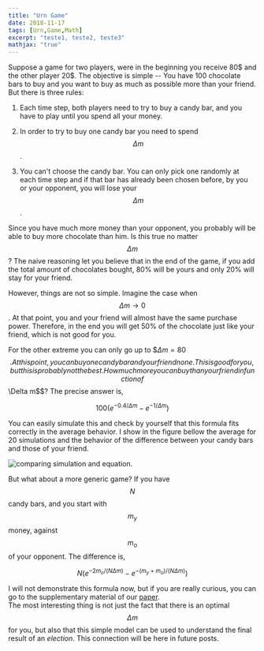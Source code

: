 ```yaml
---
title: "Urn Game"	
date: 2018-11-17
tags: [Urn,Game,Math]
excerpt: "teste1, teste2, teste3"
mathjax: "true"
---
```




Suppose a game for two players, were in the beginning you receive 80$ and the other player 20$. 
The objective is simple -- You have 100 chocolate bars to buy and you want to buy as much 
as possible more than your friend. But there is three rules:

1. Each time step, both players need to try to buy a candy bar, and you have to play until you spend all your money. 

2. In order to try to buy one candy bar you need to spend $$\Delta m$$. 

3. You can't choose the candy bar. You can only pick one randomly at each time step and 
if that bar has already been chosen before, by you or your opponent, you will lose your $$\Delta m$$.

Since you have much more money than your opponent, you probably will be able to buy more chocolate
than him. Is this true no matter $$\Delta m$$? The naive reasoning let you believe that in the end of the game,
if you add the total amount of chocolates bought, 80% will be yours and only 20% will stay for your friend. 

However, things are not so simple. Imagine the case when $$\Delta m \to 0$$. At that point, you and 
your friend will almost have the same purchase power. Therefore, in the end you will get 50% of the chocolate
just like your friend, which is not good for you. 

For the other extreme you can only go up to $$\Delta m = 80$ $$. At this point, you can buy one candy bar
and your friend none. This is good for you, but this is probably not the best. How much more you can 
buy than your friend in function of $$\Delta m$$? The precise answer is,

$$100 (e^{-0.4/\Delta m} - e^{-1/\Delta m})$$

 
You can easily simulate this and check by yourself that this formula fits correctly in 
the average behavior. I show in the figure bellow the average for 20 simulations and 
the behavior of the difference between your candy bars and those of your friend.


<!--INSERT FIGURE HERE -->
<img src="{{ site.url }}{{ site.baseurl }}/images/post1/graph.png" alt="comparing simulation and equation.">


But what about a more generic game? If you have $$N$$ candy bars, and you start with 
$$m_y$$ money, against $$m_o$$ of your opponent. The difference is,


$$N (e^{-2m_o/(N \Delta m)} - e^{-(m_y+m_o)/(N \Delta m)})$$


I will not demonstrate this formula now, but if you are really curious, you can go 
to the supplementary material of our [paper](https://journals.plos.org/plosone/article?id=10.1371/journal.pone.0201654).  
The most interesting thing is not just the fact that there is an optimal $$\Delta m$$ for you, but also 
that this simple model can be used to understand the final result of an *election*. This connection 
will be here in future posts. 


